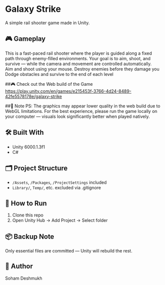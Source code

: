 # Galaxy Strike

A simple rail shooter game made in Unity.

## 🎮 Gameplay
This is a fast-paced rail shooter where the player is guided along a fixed path through enemy-filled environments. Your goal is to aim, shoot, and survive — while the camera and movement are controlled automatically.
Aim and shoot using your mouse.
Destroy enemies before they damage you
Dodge obstacles and survive to the end of each level

##🎮 Check out the Web build of the Game
https://play.unity.com/en/games/e215453f-3766-4d24-8489-42fe5578178e/galaxy-strike

##📌 Note
PS: The graphics may appear lower quality in the web build due to WebGL limitations. For the best experience, please run the game locally on your computer — visuals look significantly better when played natively.
## 🛠 Built With
- Unity 6000.1.3f1
- C#

## 🗂 Project Structure
- `/Assets`, `/Packages`, `/ProjectSettings` included
- `Library/`, `Temp/`, etc. excluded via .gitignore

## 🚀 How to Run
1. Clone this repo
2. Open Unity Hub → Add Project → Select folder

## 📦 Backup Note
Only essential files are committed — Unity will rebuild the rest.

## 👤 Author
Soham Deshmukh
